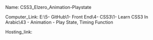 
Name: CSS3_Elzero_Animation-Playstate

Computer_Link: E:\5- GitHub\1- Front End\4- CSS3\1- Learn CSS3 In Arabic\43 - Animation - Play State, Timing Function

Hosting_link:

